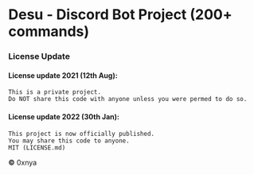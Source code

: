 # Desu - Discord Bot Project (200+ commands)

### License Update
#### License update 2021 (12th Aug):
    This is a private project.
    Do NOT share this code with anyone unless you were permed to do so.
    
#### License update 2022 (30th Jan):
    This project is now officially published.
    You may share this code to anyone.
    MIT (LICENSE.md)


**©** 0xnya
